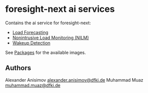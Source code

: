 # foresight-next ai services

Contains the ai service for foresight-next:

* [Load Forecasting](./load-forecasting/README.md)
* [Nonintrusive Load Monitoring (NILM)](./nilm/README.md)
* [Wakeup Detection](./wakeup-detection/README.md)

See [Packages](https://github.com/orgs/connected-intelligent-systems/packages?repo_name=foresight-next-ai-services) for the available images.

## Authors

Alexander Anisimov <alexander.anisimov@dfki.de>
Muhammad Muaz <muhammad.muaz@dfki.de>